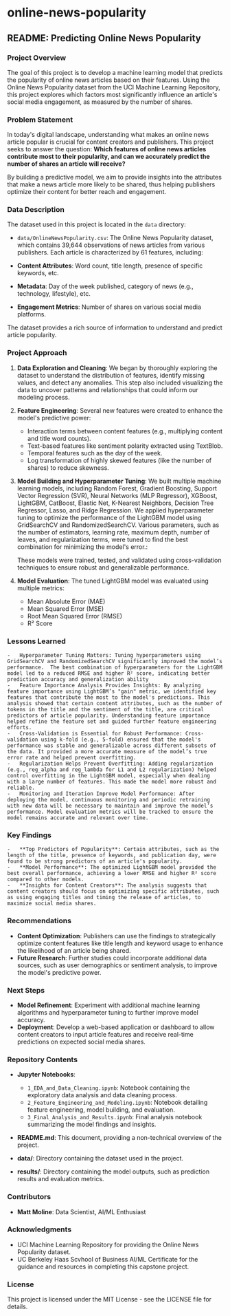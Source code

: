 # online-news-popularity

**README: Predicting Online News Popularity**
---------------------------------------------

### **Project Overview**

The goal of this project is to develop a machine learning model that predicts the popularity of online news articles based on their features. Using the Online News Popularity dataset from the UCI Machine Learning Repository, this project explores which factors most significantly influence an article's social media engagement, as measured by the number of shares.

### **Problem Statement**

In today's digital landscape, understanding what makes an online news article popular is crucial for content creators and publishers. This project seeks to answer the question: **Which features of online news articles contribute most to their popularity, and can we accurately predict the number of shares an article will receive?**

By building a predictive model, we aim to provide insights into the attributes that make a news article more likely to be shared, thus helping publishers optimize their content for better reach and engagement.

### Data Description

The dataset used in this project is located in the `data` directory:
- `data/OnlineNewsPopularity.csv`: The Online News Popularity dataset, which contains 39,644 observations of news articles from various publishers. Each article is characterized by 61 features, including:

-   **Content Attributes**: Word count, title length, presence of specific keywords, etc.
-   **Metadata**: Day of the week published, category of news (e.g., technology, lifestyle), etc.
-   **Engagement Metrics**: Number of shares on various social media platforms.

The dataset provides a rich source of information to understand and predict article popularity.

### **Project Approach**

1.  **Data Exploration and Cleaning**: We began by thoroughly exploring the dataset to understand the distribution of features, identify missing values, and detect any anomalies. This step also included visualizing the data to uncover patterns and relationships that could inform our modeling process.

2.  **Feature Engineering**: Several new features were created to enhance the model's predictive power:

    -   Interaction terms between content features (e.g., multiplying content and title word counts).
    -   Text-based features like sentiment polarity extracted using TextBlob.
    -   Temporal features such as the day of the week.
    -   Log transformation of highly skewed features (like the number of shares) to reduce skewness.

3.  **Model Building and Hyperparameter Tuning**: We built multiple machine learning models, including Random Forest, Gradient Boosting, Support Vector Regression (SVR), Neural Networks (MLP Regressor), XGBoost, LightGBM, CatBoost, Elastic Net, K-Nearest Neighbors, Decision Tree Regressor, Lasso, and Ridge Regression. We applied hyperparameter tuning to optimize the performance of the LightGBM model using GridSearchCV and RandomizedSearchCV. Various parameters, such as the number of estimators, learning rate, maximum depth, number of leaves, and regularization terms, were tuned to find the best combination for minimizing the model's error.:

    These models were trained, tested, and validated using cross-validation techniques to ensure robust and generalizable performance.

5.  **Model Evaluation**: The tuned LightGBM model was evaluated using multiple metrics:

    -   Mean Absolute Error (MAE)
    -   Mean Squared Error (MSE)
    -   Root Mean Squared Error (RMSE)
    -   R² Score
  
### **Lessons Learned**

    -   Hyperparameter Tuning Matters: Tuning hyperparameters using GridSearchCV and RandomizedSearchCV significantly improved the model’s performance.  The best combination of hyperparameters for the LightGBM model led to a reduced RMSE and higher R² score, indicating better prediction accuracy and generalization ability
    -   Feature Importance Analysis Provides Insights: By analyzing feature importance using LightGBM’s "gain" metric, we identified key features that contribute the most to the model's predictions. This analysis showed that certain content attributes, such as the number of tokens in the title and the sentiment of the title, are critical predictors of article popularity. Understanding feature importance helped refine the feature set and guided further feature engineering efforts.
    -   Cross-Validation is Essential for Robust Performance: Cross-validation using k-fold (e.g., 5-fold) ensured that the model's performance was stable and generalizable across different subsets of the data. It provided a more accurate measure of the model’s true error rate and helped prevent overfitting.
    -   Regularization Helps Prevent Overfitting: Adding regularization (e.g., reg_alpha and reg_lambda for L1 and L2 regularization) helped control overfitting in the LightGBM model, especially when dealing with a large number of features. This made the model more robust and reliable.
    -   Monitoring and Iteration Improve Model Performance: After deploying the model, continuous monitoring and periodic retraining with new data will be necessary to maintain and improve the model’s performance. Model evaluation metrics will be tracked to ensure the model remains accurate and relevant over time.

### **Key Findings**

    -   **Top Predictors of Popularity**: Certain attributes, such as the length of the title, presence of keywords, and publication day, were found to be strong predictors of an article's popularity.
    -   **Model Performance**: The optimized LightGBM model provided the best overall performance, achieving a lower RMSE and higher R² score compared to other models.
    -   **Insights for Content Creators**: The analysis suggests that content creators should focus on optimizing specific attributes, such as using engaging titles and timing the release of articles, to maximize social media shares.

### **Recommendations**

-   **Content Optimization**: Publishers can use the findings to strategically optimize content features like title length and keyword usage to enhance the likelihood of an article being shared.
-   **Future Research**: Further studies could incorporate additional data sources, such as user demographics or sentiment analysis, to improve the model's predictive power.

### **Next Steps**

-   **Model Refinement**: Experiment with additional machine learning algorithms and hyperparameter tuning to further improve model accuracy.
-   **Deployment**: Develop a web-based application or dashboard to allow content creators to input article features and receive real-time predictions on expected social media shares.

### **Repository Contents**

-   **Jupyter Notebooks**:

    -   `1_EDA_and_Data_Cleaning.ipynb`: Notebook containing the exploratory data analysis and data cleaning process.
    -   `2_Feature_Engineering_and_Modeling.ipynb`: Notebook detailing feature engineering, model building, and evaluation.
    -   `3_Final_Analysis_and_Results.ipynb`: Final analysis notebook summarizing the model findings and insights.

-   **README.md**: This document, providing a non-technical overview of the project.

-   **data/**: Directory containing the dataset used in the project.

-   **results/**: Directory containing the model outputs, such as prediction results and evaluation metrics.

### **Contributors**

-   **Matt Moline**: Data Scientist, AI/ML Enthusiast

### **Acknowledgments**

-   UCI Machine Learning Repository for providing the Online News Popularity dataset.
-   UC Berkeley Haas Scvhool of Business AI/ML Certificate for the guidance and resources in completing this capstone project.

### **License**

This project is licensed under the MIT License - see the LICENSE file for details.
